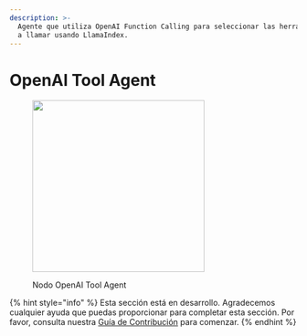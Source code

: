 ```yaml
---
description: >-
  Agente que utiliza OpenAI Function Calling para seleccionar las herramientas y argumentos
  a llamar usando LlamaIndex.
---
```


# OpenAI Tool Agent

<figure><img src="../../../.gitbook/assets/image--9---1---1-.png" alt="" width="301"><figcaption><p>Nodo OpenAI Tool Agent</p></figcaption></figure>

{% hint style="info" %}
Esta sección está en desarrollo. Agradecemos cualquier ayuda que puedas proporcionar para completar esta sección. Por favor, consulta nuestra [Guía de Contribución](../../../contributing/) para comenzar.
{% endhint %}
